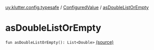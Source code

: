 [uy.klutter.config.typesafe](../index.md) / [ConfiguredValue](index.md) / [asDoubleListOrEmpty](.)


# asDoubleListOrEmpty
`fun asDoubleListOrEmpty(): List<Double>` [(source)](https://github.com/kohesive/klutter/blob/master/config-typesafe-jdk6/src/main/kotlin/uy/klutter/config/typesafe/TypesafeConfig_Ext.kt#L100)


